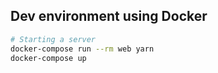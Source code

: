 ## Dev environment using Docker

```sh
# Starting a server
docker-compose run --rm web yarn
docker-compose up
```
